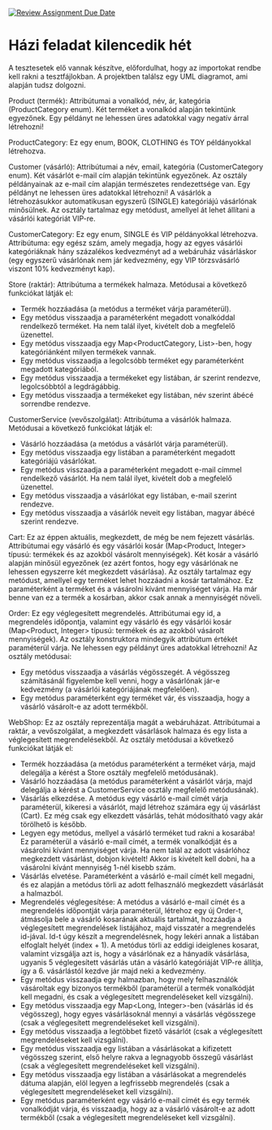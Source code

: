 [![Review Assignment Due Date](https://classroom.github.com/assets/deadline-readme-button-24ddc0f5d75046c5622901739e7c5dd533143b0c8e959d652212380cedb1ea36.svg)](https://classroom.github.com/a/vDgcwv2n)
# Házi feladat kilencedik hét

A tesztesetek elő vannak készítve, előfordulhat, hogy az importokat rendbe kell rakni a tesztfájlokban. A projektben találsz egy UML diagramot, ami alapján tudsz dolgozni.

Product (termék): Attribútumai a vonalkód, név, ár, kategória (ProductCategory enum). Két terméket a vonalkód alapján tekintünk egyezőnek. Egy példányt ne lehessen üres adatokkal vagy negatív árral létrehozni!

ProductCategory: Ez egy enum, BOOK, CLOTHING és TOY példányokkal létrehozva.

Customer (vásárló): Attribútumai a név, email, kategória (CustomerCategory enum). Két vásárlót e-mail cím alapján tekintünk egyezőnek. Az osztály példányainak az e-mail cím alapján természetes rendezettsége van. Egy példányt ne lehessen üres adatokkal létrehozni! A vásárlók a létrehozásukkor automatikusan egyszerű (SINGLE) kategóriájú vásárlónak minősülnek. Az osztály tartalmaz egy metódust, amellyel át lehet állítani a vásárlói kategóriát VIP-re.

CustomerCategory: Ez egy enum, SINGLE és VIP példányokkal létrehozva. Attribútuma: egy egész szám, amely megadja, hogy az egyes vásárlói kategóriáknak hány százalékos kedvezményt ad a webáruház vásárláskor (egy egyszerű vásárlónak nem jár kedvezmény, egy VIP törzsvásárló viszont 10% kedvezményt kap).

  Store (raktár): Attribútuma a termékek halmaza. Metódusai a következő funkciókat látják el:

- Termék hozzáadása (a metódus a terméket várja paraméterül).
- Egy metódus visszaadja a paraméterként megadott vonalkóddal rendelkező terméket. Ha nem talál ilyet, kivételt dob a megfelelő üzenettel.
- Egy metódus visszaadja egy Map<ProductCategory, List<Product>>-ben, hogy kategóriánként milyen termékek vannak.
- Egy metódus visszaadja a legolcsóbb terméket egy paraméterként megadott kategóriából.
- Egy metódus visszaadja a termékeket egy listában, ár szerint rendezve, legolcsóbbtól a legdrágábbig.
- Egy metódus visszaadja a termékeket egy listában, név szerint ábécé sorrendbe rendezve.


CustomerService (vevőszolgálat): Attribútuma a vásárlók halmaza. Metódusai a következő funkciókat látják el:

- Vásárló hozzáadása (a metódus a vásárlót várja paraméterül).
- Egy metódus visszaadja egy listában a paraméterként megadott kategóriájú vásárlókat.
- Egy metódus visszaadja a paraméterként megadott e-mail címmel rendelkező vásárlót. Ha nem talál ilyet, kivételt dob a megfelelő üzenettel.
- Egy metódus visszaadja a vásárlókat egy listában, e-mail szerint rendezve.
- Egy metódus visszaadja a vásárlók neveit egy listában, magyar ábécé szerint rendezve.

Cart: Ez az éppen aktuális, megkezdett, de még be nem fejezett vásárlás. Attribútumai egy vásárló és egy vásárlói kosár (Map<Product, Integer> típusú: termékek és az azokból vásárolt mennyiségek). Két kosár a vásárló alapján minősül egyezőnek (ez azért fontos, hogy egy vásárlónak ne lehessen egyszerre két megkezdett vásárlása). Az osztály tartalmaz egy metódust, amellyel egy terméket lehet hozzáadni a kosár tartalmához. Ez paraméterként a terméket és a vásárolni kívánt mennyiséget várja. Ha már benne van ez a termék a kosárban, akkor csak annak a mennyiségét növeli.

Order: Ez egy véglegesített megrendelés. Attribútumai egy id, a megrendelés időpontja, valamint egy vásárló és egy vásárlói kosár (Map<Product, Integer> típusú: termékek és az azokból vásárolt mennyiségek). Az osztály konstruktora mindegyik attribútum értékét paraméterül várja. Ne lehessen egy példányt üres adatokkal létrehozni! Az osztály metódusai:

- Egy metódus visszaadja a vásárlás végösszegét. A végösszeg számításánál figyelembe kell venni, hogy a vásárlónak jár-e kedvezmény (a vásárlói kategóriájának megfelelően).
- Egy metódus paraméterként egy terméket vár, és visszaadja, hogy a vásárló vásárolt-e az adott termékből.

WebShop: Ez az osztály reprezentálja magát a webáruházat. Attribútumai a raktár, a vevőszolgálat, a megkezdett vásárlások halmaza és egy lista a véglegesített megrendelésekből. Az osztály metódusai a következő funkciókat látják el:

- Termék hozzáadása (a metódus paraméterként a terméket várja, majd delegálja a kérést a Store osztály megfelelő metódusának).
- Vásárló hozzáadása (a metódus paraméterként a vásárlót várja, majd delegálja a kérést a CustomerService osztály megfelelő metódusának).
- Vásárlás elkezdése. A metódus egy vásárló e-mail címét várja paraméterül, kikeresi a vásárlót, majd létrehoz számára egy új vásárlást (Cart). Ez még csak egy elkezdett vásárlás, tehát módosítható vagy akár törölhető is később.
- Legyen egy metódus, mellyel a vásárló terméket tud rakni a kosarába! Ez paraméterül a vásárló e-mail címét, a termék vonalkódját és a vásárolni kívánt mennyiséget várja. Ha nem talál az adott vásárlóhoz megkezdett vásárlást, dobjon kivételt! Akkor is kivételt kell dobni, ha a vásárolni kívánt mennyiség 1-nél kisebb szám.
- Vásárlás elvetése. Paraméterként a vásárló e-mail címét kell megadni, és ez alapján a metódus törli az adott felhasználó megkezdett vásárlását a halmazból.
- Megrendelés véglegesítése: A metódus a vásárló e-mail címét és a megrendelés időpontját várja paraméterül, létrehoz egy új Order-t, átmásolja bele a vásárló kosarának aktuális tartalmát, hozzáadja a véglegesített megrendelések listájához, majd visszatér a megrendelés id-jával. Id-t úgy készít a megrendelésnek, hogy lekéri annak a listában elfoglalt helyét (index + 1). A metódus törli az eddigi ideiglenes kosarat, valamint vizsgálja azt is, hogy a vásárlónak ez a hányadik vásárlása, ugyanis 5 véglegesített vásárlás után a vásárló kategóriáját VIP-re állítja, így a 6. vásárlástól kezdve jár majd neki a kedvezmény.
- Egy metódus visszaadja egy halmazban, hogy mely felhasználók vásároltak egy bizonyos termékből (paraméterül a termék vonalkódját kell megadni, és csak a véglegesített megrendeléseket kell vizsgálni).
- Egy metódus visszaadja egy Map<Long, Integer>-ben (vásárlás id és végösszeg), hogy egyes vásárlásoknál mennyi a vásárlás végösszege (csak a véglegesített megrendeléseket kell vizsgálni).
- Egy metódus visszaadja a legtöbbet fizető vásárlót (csak a véglegesített megrendeléseket kell vizsgálni).
- Egy metódus visszaadja egy listában a vásárlásokat a kifizetett végösszeg szerint, első helyre rakva a legnagyobb összegű vásárlást (csak a véglegesített megrendeléseket kell vizsgálni).
- Egy metódus visszaadja egy listában a vásárlásokat a megrendelés dátuma alapján, elöl legyen a legfrissebb megrendelés (csak a véglegesített megrendeléseket kell vizsgálni).
- Egy metódus paraméterként egy vásárló e-mail címét és egy termék vonalkódját várja, és visszaadja, hogy az a vásárló vásárolt-e az adott termékből (csak a véglegesített megrendeléseket kell vizsgálni).
